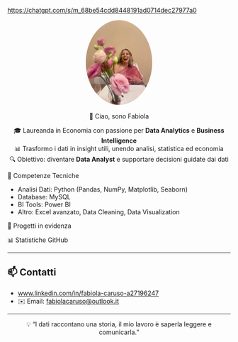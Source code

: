 https://chatgpt.com/s/m_68be54cdd8448191ad0714dec27977a0
<div align="center">

  <!-- Foto profilo -->
  <img src="47f5dda6-22e2-4ad8-a213-2cefa76857f6 (2).jpg" alt="Foto Profilo" width="150" style="border-radius:50%">

  👋 Ciao, sono Fabiola 

  🎓 Laureanda in Economia con passione per **Data Analytics** e **Business Intelligence**  
  📊 Trasformo i dati in insight utili, unendo analisi, statistica ed economia  
  🔍 Obiettivo: diventare **Data Analyst** e supportare decisioni guidate dai dati  

</div>



🚀 Competenze Tecniche  
- Analisi Dati: Python (Pandas, NumPy, Matplotlib, Seaborn)  
- Database: MySQL 
- BI Tools: Power BI  
- Altro: Excel avanzato, Data Cleaning, Data Visualization  


🌟 Progetti in evidenza  




📊 Statistiche GitHub  


---

## 📫 Contatti  
- www.linkedin.com/in/fabiola-caruso-a27196247
- ✉️ Email: fabiolacaruso@outlook.it

---

<div align="center">

💡 “I dati raccontano una storia, il mio lavoro è saperla leggere e comunicarla.”

</div>


